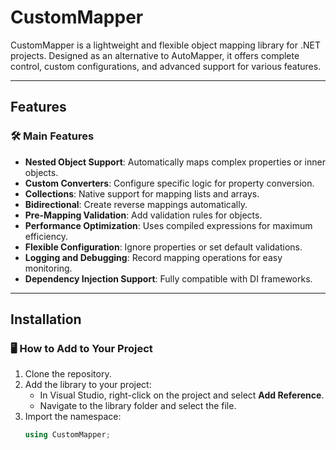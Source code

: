 # CustomMapper

CustomMapper is a lightweight and flexible object mapping library for .NET projects. Designed as an alternative to AutoMapper, it offers complete control, custom configurations, and advanced support for various features.

---

## Features

### 🛠️ Main Features

- **Nested Object Support**: Automatically maps complex properties or inner objects.
- **Custom Converters**: Configure specific logic for property conversion.
- **Collections**: Native support for mapping lists and arrays.
- **Bidirectional**: Create reverse mappings automatically.
- **Pre-Mapping Validation**: Add validation rules for objects.
- **Performance Optimization**: Uses compiled expressions for maximum efficiency.
- **Flexible Configuration**: Ignore properties or set default validations.
- **Logging and Debugging**: Record mapping operations for easy monitoring.
- **Dependency Injection Support**: Fully compatible with DI frameworks.

---

## Installation

### 🖥️ How to Add to Your Project

1. Clone the repository.
2. Add the library to your project:
   - In Visual Studio, right-click on the project and select **Add Reference**.
   - Navigate to the library folder and select the file.
3. Import the namespace:
   ```csharp
   using CustomMapper;
   ```

